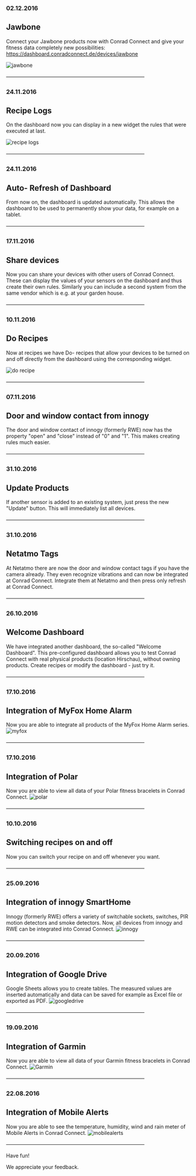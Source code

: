 ### 02.12.2016
## Jawbone
Connect your Jawbone products now with Conrad Connect and give your fitness data completely new possibilities: https://dashboard.conradconnect.de/devices/jawbone

![jawbone](https://dashboard.conradconnect.de/img/providers/jawbone/product.png)

———————————————————————————
### 24.11.2016
## Recipe Logs
On the dashboard now you can display in a new widget the rules that were executed at last.

![recipe logs](http://static.waylay.io/banners/recipe-logs-en.png)

———————————————————————————
### 24.11.2016
## Auto- Refresh of Dashboard
From now on, the dashboard is updated automatically. This allows the dashboard to be used to permanently show your data, for example on a tablet.

———————————————————————————
### 17.11.2016
## Share devices
Now you can share your devices with other users of Conrad Connect. These can display the values of your sensors on the 
dashboard and thus create their own rules.
Similarly you can include a second system from the same vendor which is e.g. at your garden house.

———————————————————————————
### 10.11.2016
## Do Recipes
Now at recipes we have Do- recipes that allow your devices to be turned on and off directly from the dashboard using the corresponding widget.

![do recipe](http://img.srv2.de/bm/img/ef/3/ef333de9f53c0d120f93cd97bad3dc01d57282c851afa650190bbb6d09d41838.png)

———————————————————————————
### 07.11.2016
## Door and window contact from innogy
The door and window contact of innogy (formerly RWE) now has the property "open" and "close" instead of "0" and "1". This makes creating rules much easier.

———————————————————————————
### 31.10.2016
## Update Products
If another sensor is added to an existing system, just press the new "Update" button. This will immediately list all devices.

———————————————————————————
### 31.10.2016
## Netatmo Tags
At Netatmo there are now the door and window contact tags if you have the camera already. They even recognize vibrations and can now be integrated at Conrad Connect. Integrate them at Netatmo and then press only refresh at Conrad Connect.

———————————————————————————
### 26.10.2016
## Welcome Dashboard
We have integrated another dashboard, the so-called "Welcome Dashboard". This pre-configured dashboard allows you to test Conrad Connect with real physical products (location Hirschau), without owning products. Create recipes or modify the dashboard - just try it.

———————————————————————————
### 17.10.2016
## Integration of MyFox Home Alarm
Now you are able to integrate all products of the MyFox Home Alarm series.
![myfox](https://dashboard.conradconnect.de/img/providers/myfox.io/product.jpg)

———————————————————————————
### 17.10.2016
## Integration of Polar
Now you are able to view all data of your Polar fitness bracelets in Conrad Connect.
![polar](https://dashboard.conradconnect.de/img/providers/polar/polar_A300.jpg)

———————————————————————————
### 10.10.2016
## Switching recipes on and off
Now you can switch your recipe on and off whenever you want.

———————————————————————————
### 25.09.2016
## Integration of innogy SmartHome
Innogy (formerly RWE) offers a variety of switchable sockets, switches, PIR motion detectors and smoke detectors. Now, all devices from innogy and RWE can be integrated into Conrad Connect.
![innogy](https://static.waylay.io/banners/innogy-product.jpg)

———————————————————————————
### 20.09.2016
## Integration of Google Drive
Google Sheets allows you to create tables. The measured values are inserted automatically and data can be saved for example as Excel file or exported as PDF.
![googledrive](https://static.waylay.io/banners/google-drive-intro.png)

———————————————————————————
### 19.09.2016
## Integration of Garmin
Now you are able to view all data of your Garmin fitness bracelets in Conrad Connect.
![Garmin](https://static.waylay.io/banners/garmin-intro.png)

———————————————————————————
### 22.08.2016
## Integration of Mobile Alerts
Now you are able to see the temperature, humidity, wind and rain meter of Mobile Alerts in Conrad Connect.
![mobilealerts](https://static.waylay.io/providers/mobile-alerts/mobile_alerts.jpg)

———————————————————————————

Have fun!

We appreciate your feedback.
